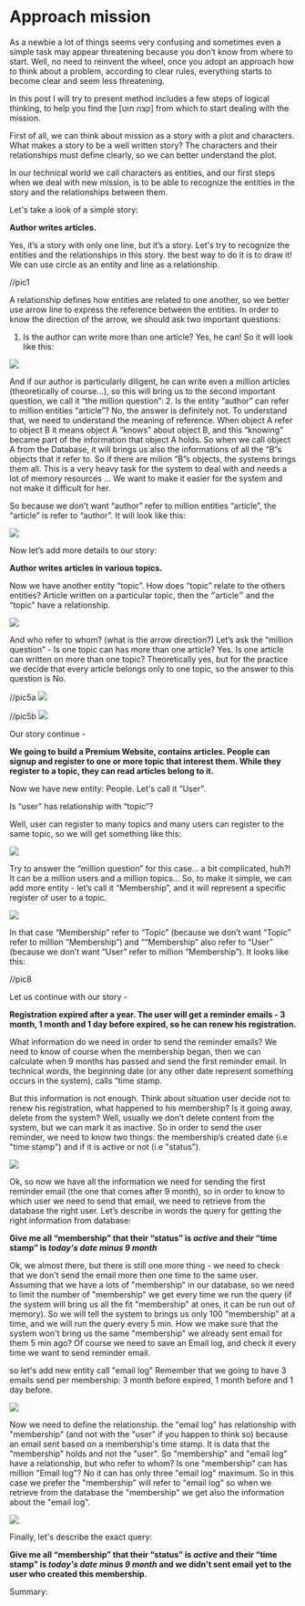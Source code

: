 # Approach mission

As a newbie a lot of things seems very confusing and sometimes even a simple task may appear threatening because you don’t know from where to start. Well, no need to reinvent the wheel, once you adopt an approach how to think about a problem, according to clear rules, everything starts to become clear and seem less threatening.

In this post I will try to present method includes a few steps of logical thinking, to help you find the [קצה חוט] from which to start dealing with the mission.

First of all, we can think about mission as a story with a plot and characters. 
What makes a story to be a well written story? The characters and their relationships must define clearly, so we can better understand the plot.

In our technical world we call characters as entities, and our first steps when we deal with new mission, is to be able to recognize the entities in the story and the relationships between them.

Let's take a look of a simple story: 

**Author writes articles.**

Yes, it’s a story with only one line, but it’s a story. Let's try to recognize the entities and the relationships in this story. the best way to do it is to draw it! We can use circle as an entity and line as a relationship.

//pic1

A relationship defines how entities are related to one another, so we better use arrow line to express the reference between the entities. In order to know the direction of the arrow, we should ask two important questions:
1. Is the author can write more than one article?
Yes, he can! So it will look like this:

![](2.jpg)

And if our author is particularly diligent, he can write even a million articles (theoretically of course…), so this will bring us to the second important question, we call it “the million question”: 
2. Is the entity “author” can refer to million entities “article”?
No, the answer is definitely not. To understand that, we need to understand the meaning of reference. When object A refer to object B it means object A “knows” about object B, and this “knowing” became part of the information that object A holds.  So when we call object A from the Database, it will brings us also the informations of all the “B”s objects that it refer to. So if there are milion “B”s objects, the systems brings them all. This is a very heavy task for the system to deal with and needs a lot of memory resources … We want to make it easier for the system and not make it difficult for her. 

So because we don’t want “author” refer to million entities “article”, the “article” is refer to “author”. 
It will look like this:

![](3.jpg)


Now let’s add more details to our story:

**Author writes articles in various topics.**

Now we have another entity “topic”. How does “topic” relate to the others entities?
Article written on a particular topic, then the ״article״ and the “topic” have a relationship.

![](4.jpg)


And who refer to whom? (what is the arrow direction?)
Let’s ask the “million question” - 
Is one topic can has more than one article? Yes.
Is one article can written on more than one topic? Theoretically yes, but for the practice we decide that every article belongs only to one topic, so the answer to this question is No.


//pic5a 
![](5a.jpg)


//pic5b
![](5b.jpg)


Our story continue - 

**We going to build a Premium Website, contains articles. People can signup and register to one or more topic that interest them. While they register to a topic, they can read articles belong to it.**

Now we have new entity: People.  Let's call it “User”.

Is “user” has relationship with “topic”?

Well, user can register to many topics and many users can register to the same topic, so we will get something like this:

![](6.jpg)


Try to answer the “million question” for this case… a bit complicated, huh?! It can be a million users and a million topics...
So, to make it simple, we can add more entity - let’s call it “Membership”, and it will represent a specific register of user to a topic.

![](7.jpg)

In that case “Membership” refer to “Topic” (because we don’t want “Topic” refer to million “Membership”) and ““Membership” also refer to “User” (because we don’t want “User” refer to million “Membership”). It looks like this:

//pic8



Let us continue with our story - 

**Registration expired after a year. The user will get a reminder emails - 3 month, 1 month and 1 day before expired, so he can renew his registration.** 

What information do we need in order to send the reminder emails?
We need to know of course when the membership began, then we can calculate when 9 months has passed and send the first reminder email. In technical words, the beginning date (or any other date represent something occurs in the system), calls “time stamp.

But this information is not enough. Think about situation user decide not to renew his registration, what happened to his membership? Is it going away, delete from the system? Well, usually we don’t delete content from the system, but we can mark it as inactive.
So in order to send the user reminder, we need to know two things:  the membership’s created date (i.e "time stamp") and if it is active or not (i.e "status").

![](9.jpg)

Ok, so now we have all the information we need for sending the first reminder email (the one that comes after 9 month), so in order to know to which user we need to send that email, we need to retrieve from the database the right user. 
Let’s describe in words the query for getting the right information from database:

**Give me all “membership” that their “status” is *active* and their “time stamp” is *today's date minus 9 month***

Ok, we almost there, but there is still one more thing - we need to check that we don't send the email more then one time to the same user. Assuming that we have a lots of "membership" in our database, so we need to limit the number of "membership" we get every time we run the query (if the system will bring us all the fit "membership" at ones, it can be run out of memory). So we will tell the system to brings us only 100 "membership" at a time, and we will run the query every 5 min. 
How we make sure that the system won't bring us the same "membership" we already sent email for them 5 min ago?
Of course we need to save an Email log, and check it every time we want to send reminder email.

so let's add new entity call "email log"
Remember that we going to have 3 emails send per membership: 3 month before expired, 1 month before and 1 day before.

![](10.jpg)

Now we need to define the relationship. the "email log" has relationship with "membership" (and not with the "user" if you happen to think so) because an email sent based on a membership's time stamp. It is data that the "membership" holds and not the "user".
So "membership" and "email log" have a relationship, but who refer to whom?
Is one "membership" can has million "Email log"? No it can has only three "email log" maximum. So in this case we prefer the "membership" will refer to "email log" so when we retrieve from the database the "membership" we get also the information about the "email log".


![](11.jpg)


Finally, let's describe the exact query:

**Give me all “membership” that their “status” is *active* and their “time stamp” is *today's date minus 9 month* and we didn't sent email yet to the user who created this membership.**


Summary:



